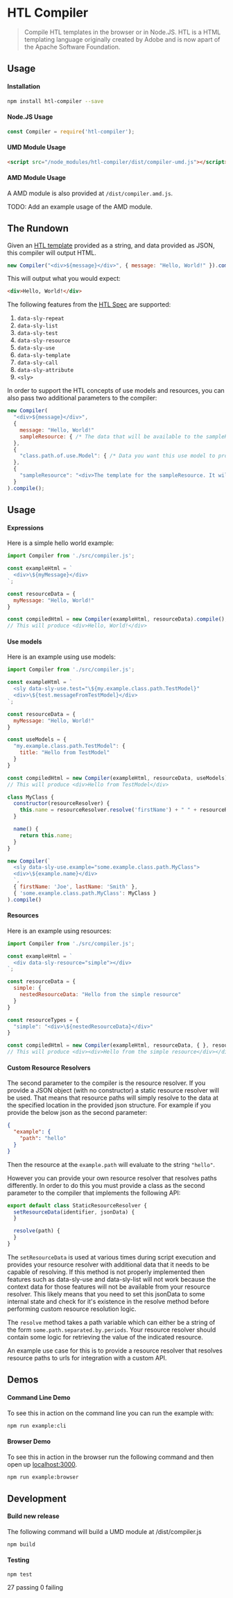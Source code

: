 # HTL Compiler

> Compile HTL templates in the browser or in Node.JS. HTL is a HTML templating language originally created by Adobe and is now apart of the Apache Software Foundation.

## Usage

#### Installation

```bash
npm install htl-compiler --save
```

#### Node.JS Usage

```js
const Compiler = require('htl-compiler');
```

#### UMD Module Usage

```html
<script src="/node_modules/htl-compiler/dist/compiler-umd.js"></script>
```

#### AMD Module Usage

A AMD module is also provided at `/dist/compiler.amd.js`.

TODO: Add an example usage of the AMD module.

## The Rundown

Given an [HTL template](https://docs.adobe.com/content/help/en/experience-manager-htl/using/getting-started/getting-started.html) provided as a string, and data provided as JSON, this compiler will output HTML.

```js
new Compiler("<div>${message}</div>", { message: "Hello, World!" }).compile();
```

This will output what you would expect:

```html
<div>Hello, World!</div>
```

The following features from the [HTL Spec](https://github.com/adobe/htl-spec) are supported:

1. `data-sly-repeat`
1. `data-sly-list`
1. `data-sly-test`
1. `data-sly-resource`
1. `data-sly-use`
1. `data-sly-template`
1. `data-sly-call`
1. `data-sly-attribute`
1. `<sly>`

In order to support the HTL concepts of use models and resources, you can also pass two additional parameters to the compiler:

```js
new Compiler(
  "<div>${message}</div>",
  {
    message: "Hello, World!"
    sampleResource: { /* The data that will be available to the sampleResource */ }
  },
  {
    "class.path.of.use.Model": { /* Data you want this use model to provide */ }
  },
  {
    "sampleResource": "<div>The template for the sampleResource. It will only have a subset of the data available to it.</div>"
  }
).compile();
```

## Usage

#### Expressions

Here is a simple hello world example:

```js
import Compiler from './src/compiler.js';

const exampleHtml = `
  <div>\${myMessage}</div>
`;

const resourceData = {
  myMessage: "Hello, World!"
}

const compiledHtml = new Compiler(exampleHtml, resourceData).compile();
// This will produce <div>Hello, World!</div>
```

#### Use models

Here is an example using use models:

```js
import Compiler from './src/compiler.js';

const exampleHtml = `
  <sly data-sly-use.test="\${my.example.class.path.TestModel}"
  <div>\${test.messageFromTestModel}</div>
`;

const resourceData = {
  myMessage: "Hello, World!"
}

const useModels = {
  "my.example.class.path.TestModel": {
    title: "Hello from TestModel"
  }
}

const compiledHtml = new Compiler(exampleHtml, resourceData, useModels).compile();
// This will produce <div>Hello from TestModel</div>
```

```js
class MyClass {
  constructor(resourceResolver) {
    this.name = resourceResolver.resolve('firstName') + " " + resourceResolver.resolve('lastName');
  }

  name() {
    return this.name;
  }
}

new Compiler(`
  <sly data-sly-use.example="some.example.class.path.MyClass">
  <div>\${example.name}</div>
  `,
  { firstName: 'Joe', lastName: 'Smith' },
  { 'some.example.class.path.MyClass': MyClass }
).compile()
```

#### Resources
Here is an example using resources:

```js
import Compiler from './src/compiler.js';

const exampleHtml = `
  <div data-sly-resource="simple"></div>
`;

const resourceData = {
  simple: {
    nestedResourceData: "Hello from the simple resource"
  }
}

const resourceTypes = {
  "simple": "<div>\${nestedResourceData}</div>"
}

const compiledHtml = new Compiler(exampleHtml, resourceData, { }, resourceTypes).compile();
// This will produce <div><div>Hello from the simple resource</div></div>
```

#### Custom Resource Resolvers

The second parameter to the compiler is the resource resolver. If you provide a JSON object (with no constructor) a static resource resolver will be used. That means that resource paths will simply resolve to the data at the specified location in the provided json structure. For example if you provide the below json as the second parameter:

```json
{
  "example": {
    "path": "hello"
  }
}
```

Then the resource at the `example.path` will evaluate to the string `"hello"`.

However you can provide your own resource resolver that resolves paths differently. In order to do this you must provide a class as the second parameter to the compiler that implements the following API:

```js
export default class StaticResourceResolver {
  setResourceData(identifier, jsonData) {
  }

  resolve(path) {
  }
}
```

The `setResourceData` is used at various times during script execution and provides your resource resolver with additional data that it needs to be capable of resolving. If this method is not properly implemented then features such as data-sly-use and data-sly-list will not work because the context data for those features will not be available from your resource resolver. This likely means that you need to set this jsonData to some internal state and check for it's existence in the resolve method before performing custom resource resolution logic.

The `resolve` method takes a path variable which can either be a string of the form `some.path.separated.by.periods`. Your resource resolver should contain some logic for retrieving the value of the indicated resource.

An example use case for this is to provide a resource resolver that resolves resource paths to urls for integration with a custom API.

## Demos

#### Command Line Demo

To see this in action on the command line you can run the example with:

```bash
npm run example:cli
```

#### Browser Demo

To see this in action in the browser run the following command and then open up [localhost:3000](http://localhost:3000).

```bash
npm run example:browser
```

## Development

#### Build new release

The following command will build a UMD module at /dist/compiler.js

```
npm build
```

#### Testing

```
npm test
```

27 passing
0 failing

